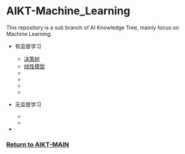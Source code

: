 # AIKT-Machine_Learning
This repository is a sub branch of AI Knowledge Tree, mainly focus on Machine Learning.

- 有监督学习
  - [决策树](https://github.com/SFFAI-AIKT/AIKT-Machine_Learning/blob/master/AIKT-Decision_Tree.md)
  - [线性模型](https://github.com/SFFAI-AIKT/AIKT-Machine_Learning/blob/master/AIKT-Linear_Model.md)
  - [K紧邻]: https://github.com/SFFAI-AIKT/AIKT-Machine_Learning/blob/master/AIKT-KNN.md
  - [贝叶斯]: https://github.com/SFFAI-AIKT/AIKT-Machine_Learning/blob/master/AIKT-Bayes.md
  - [线性判别分析]: https://github.com/SFFAI-AIKT/AIKT-Machine_Learning/blob/master/AIKT-LDA.md
  - [图网络]: https://github.com/SFFAI-AIKT/AIKT-Machine_Learning/blob/master/AIKT-Graph_Networks.md

- 无监督学习
  - [降维]: https://github.com/SFFAI-AIKT/AIKT-Machine_Learning/blob/master/AIKT-Dimensionality_Reduction.md
  - [聚类]: https://github.com/SFFAI-AIKT/AIKT-Machine_Learning/blob/master/AIKT-Clustering.md
  
- [增强学习]: https://github.com/SFFAI-AIKT/AIKT-Machine_Learning/blob/master/AIKT-Reinforcement_Learning.md

### [Return to AIKT-MAIN](https://github.com/SFFAI-AIKT/AIKT-MAIN)
